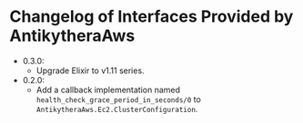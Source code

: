 # Changelog of Interfaces Provided by AntikytheraAws

- 0.3.0:
    - Upgrade Elixir to v1.11 series.
- 0.2.0:
    - Add a callback implementation named `health_check_grace_period_in_seconds/0` to `AntikytheraAws.Ec2.ClusterConfiguration`.
